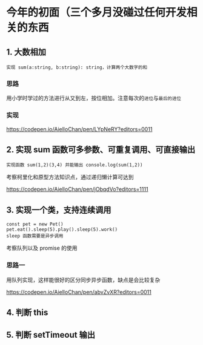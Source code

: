 # 今年的初面（三个多月没碰过任何开发相关的东西

## 1. 大数相加

```
实现 sum(a:string, b:string): string，计算两个大数字的和
```

### 思路

用小学时学过的方法进行从又到左，按位相加。注意每次的`进位`与`最后的进位`

### 实现

https://codepen.io/AielloChan/pen/LYpNeRY?editors=0011

## 2. 实现 sum 函数可多参数、可重复调用、可直接输出

```
实现函数 sum(1,2)(3,4) 并能输出 console.log(sum(1,2))
```

考察柯里化和原型方法知识点，通过递归懒计算可达到

https://codepen.io/AielloChan/pen/jObqdVo?editors=1111

## 3. 实现一个类，支持连续调用

```
const pet = new Pet()
pet.eat().sleep(5).play().sleep(5).work()
sleep 函数需要是异步调用
```

考察队列以及 promise 的使用

### 思路一

用队列实现，这样能很好的区分同步异步函数，缺点是会比较复杂

https://codepen.io/AielloChan/pen/abvZvXR?editors=0011

## 4. 判断 this

## 5. 判断 setTimeout 输出
